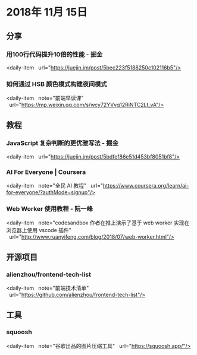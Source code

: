 # 2018年 11月 15日

## 分享

### 用100行代码提升10倍的性能 - 掘金

<daily-item
  url="https://juejin.im/post/5bec223f5188250c102116b5"/>

### 如何通过 HSB 颜色模式构建夜间模式

<daily-item
  note="前端早读课"
  url="https://mp.weixin.qq.com/s/wcy72YVvq12RiNTC2Lt_vA"/>

## 教程

### JavaScript 复杂判断的更优雅写法 - 掘金

<daily-item
  url="https://juejin.im/post/5bdfef86e51d453bf8051bf8"/>

### AI For Everyone | Coursera

<daily-item
  note="全民 AI 教程"
  url="https://www.coursera.org/learn/ai-for-everyone/?authMode=signup"/>

### Web Worker 使用教程 - 阮一峰

<daily-item
  note="codesandbox 作者在推上演示了基于 web worker 实现在浏览器上使用 vscode 插件"
  url="http://www.ruanyifeng.com/blog/2018/07/web-worker.html"/>

## 开源项目

### alienzhou/frontend-tech-list

<daily-item
  note="前端技术清单"
  url="https://github.com/alienzhou/frontend-tech-list"/>

## 工具

### squoosh

<daily-item
  note="谷歌出品的图片压缩工具"
  url="https://squoosh.app/"/>

<daily-footer/>